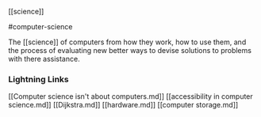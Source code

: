 [[science]]

#computer-science

The [[science]] of computers from how they work, how to use them, and the process of evaluating new better ways to devise solutions to problems with there assistance.

### Lightning Links
[[Computer science isn't about computers.md]]     [[accessibility in computer science.md]]     [[Dijkstra.md]]     [[hardware.md]]     [[computer storage.md]]